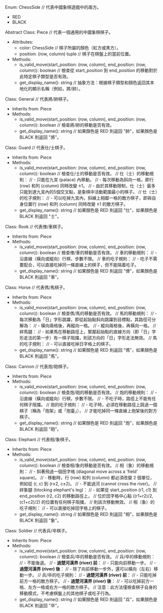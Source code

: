 Enum: ChessSide
  // 代表中國象棋遊戲中的兩方。
  - RED
  - BLACK

Abstract Class: Piece
  // 代表一個通用的中國象棋棋子。
  - Attributes:
    - color: ChessSide // 棋子所屬的顏色（紅方或黑方）。
    - position: (row, column) tuple // 棋子在棋盤上的當前位置。
  - Methods:
    - is_valid_move(start_position: (row, column), end_position: (row, column)): boolean
    // 檢查從 start_position 到 end_position 的移動對於此特定棋子類型是否有效。
    - get_display_name(): string
    // 抽象方法：根據棋子類型和顏色返回其本地化的顯示名稱（例如，將/帥）。

Class: General
  // 代表將/帥棋子。
  - Inherits from: Piece
  - Methods:
    - is_valid_move(start_position: (row, column), end_position: (row, column)): boolean
    // 檢查將/帥的移動是否有效。
    - get_display_name(): string
    // 如果顏色是 RED 則返回 "帥"，如果顏色是 BLACK 則返回 "將"。

Class: Guard
  // 代表仕/士棋子。
  - Inherits from: Piece
  - Methods:
    - is_valid_move(start_position: (row, column), end_position: (row, column)): boolean
    // 檢查仕/士的移動是否有效。
    // 仕（士）的移動規則：
    //   - 只能在九宮 (palace) 內移動。
    //   - 每次移動為斜向一格，即行 (row) 和列 (column) 同時改變 ±1。
    //   - 由於其移動限制，仕（士）最多只能到達九宮內的5個交叉點，是象棋中活動範圍最小的棋子。
    // 仕（士）的吃子規則：
    //   - 可以吃掉九宮內，斜線上相鄰一格的敵方棋子，即與自身位置行 (row) 和列 (column) 同時改變 ±1 的敵方棋子。
    - get_display_name(): string
    // 如果顏色是 RED 則返回 "仕"，如果顏色是 BLACK 則返回 "士"。

Class: Rook
  // 代表俥/車棋子。
  - Inherits from: Piece
  - Methods:
    - is_valid_move(start_position: (row, column), end_position: (row, column)): boolean
    // 檢查俥/車的移動是否有效。
    // 車的移動規則：
    //   - 沿直線（橫向或縱向）行棋，步數不限。
    // 車的吃子規則：
    //   - 吃子不需要配合，可以直接吃掉同一條直線上的棋子，但不能隔着吃子。
    - get_display_name(): string
    // 如果顏色是 RED 則返回 "俥"，如果顏色是 BLACK 則返回 "車"。

Class: Horse
  // 代表傌/馬棋子。
  - Inherits from: Piece
  - Methods:
    - is_valid_move(start_position: (row, column), end_position: (row, column)): boolean
    // 檢查傌/馬的移動是否有效。
    // 馬的移動規則：
    //   - 每次移動為「日」字形跳躍，即從起始點斜向跳躍到目標點，其路徑可分解為：
    //     - 橫向兩格後，再縱向一格。
    //     - 縱向兩格後，再橫向一格。
    // 絆馬腿：
    //   - 如果馬在移動路徑上，緊鄰起始點的直線方向（即「日」字形走法的第一步）有一棋子阻擋，則該方向的「日」字形走法無效。
    // 馬的吃子規則：
    //   - 可以直接吃掉日字格上的棋子。
    - get_display_name(): string
    // 如果顏色是 RED 則返回 "傌"，如果顏色是 BLACK 則返回 "馬"。

Class: Cannon
  // 代表炮/砲棋子。
  - Inherits from: Piece
  - Methods:
    - is_valid_move(start_position: (row, column), end_position: (row, column)): boolean
    // 檢查炮/砲的移動是否有效。
    // 炮的移動規則：
    //   - 沿直線（橫向或縱向）行棋，步數不限。
    //   - 不吃子時，路徑上不能有任何棋子阻擋。
    // 炮的吃子規則：
    //   - 吃子時，必須在移動路徑上跳過一個棋子（稱為「炮架」或「炮臺」），
    //     才能吃掉同一條直線上炮架後的對方棋子。
    - get_display_name(): string
    // 如果顏色是 RED 則返回 "炮"，如果顏色是 BLACK 則返回 "砲"。

Class: Elephant
  // 代表相/象棋子。
  - Inherits from: Piece
  - Methods:
    - is_valid_move(start_position: (row, column), end_position: (row, column)): boolean
    // 檢查相/象的移動是否有效。
    // 相（象）的移動規則：
    //   - 斜著飛過一個田字格 (diagonal move across a 'field' square)。
    //   - 移動時，行 (row) 和列 (column) 都必須改變 2 個單位，例如從 (r, c) 到 (r±2, c±2)。
    //   - 不能過河 (cannot cross the river)。
    // 絆象腿 (blocking elephant's leg)：
    //   - 如果從 start_position (r1, c1) 到 end_position (r2, c2) 的移動路徑上，
    //     位於田字格中心點 ((r1+r2)/2, (c1+c2)/2) 的位置有任何棋子阻擋，
    //     則該次移動無效。
    // 相（象）的吃子規則：
    //   - 可以直接吃掉田字格上的棋子。
    - get_display_name(): string
    // 如果顏色是 RED 則返回 "相"，如果顏色是 BLACK 則返回 "象"。

Class: Soldier
  // 代表兵/卒棋子。
  - Inherits from: Piece
  - Methods:
    - is_valid_move(start_position: (row, column), end_position: (row, column)): boolean
    // 檢查兵/卒的移動是否有效。
    // 兵/卒的移動規則：
    //   - 不能後退。
    //   - **過楚河漢界 (river) 前**：
    //     - 只能向前移動一步。
    //   - **過楚河漢界 (river) 後**：
    //     - 除了向前移動一步外，還可以橫向（左右）移動一步。
    // 兵/卒的吃子規則：
    //   - **過楚河漢界 (river) 前**：
    //     - 只能吃掉前方一格的敵方棋子。
    //   - **過楚河漢界 (river) 後**：
    //     - 可以吃掉前方一格、左方一格或右方一格的敵方棋子。
    // 注意：此方法僅檢查棋子自身的移動模式，不考慮棋盤上的其他棋子或吃子行為。
    - get_display_name(): string
    // 如果顏色是 RED 則返回 "兵"，如果顏色是 BLACK 則返回 "卒"。